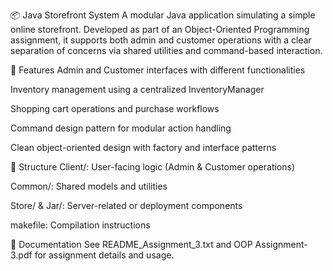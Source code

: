 📦 Java Storefront System
A modular Java application simulating a simple online storefront. Developed as part of an Object-Oriented Programming assignment, it supports both admin and customer operations with a clear separation of concerns via shared utilities and command-based interaction.

🧩 Features
Admin and Customer interfaces with different functionalities

Inventory management using a centralized InventoryManager

Shopping cart operations and purchase workflows

Command design pattern for modular action handling

Clean object-oriented design with factory and interface patterns

📁 Structure
Client/: User-facing logic (Admin & Customer operations)

Common/: Shared models and utilities

Store/ & Jar/: Server-related or deployment components

makefile: Compilation instructions

📄 Documentation
See README_Assignment_3.txt and OOP Assignment-3.pdf for assignment details and usage.
